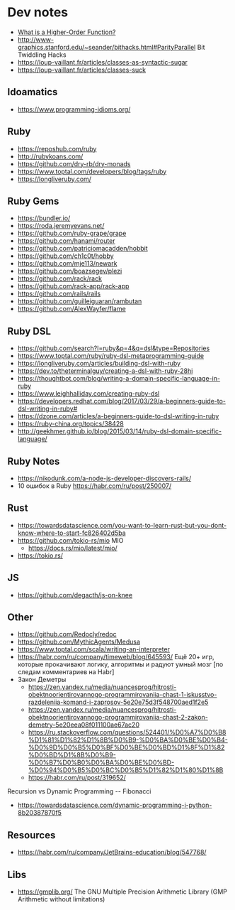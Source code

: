 # Dev notes
- [What is a Higher-Order Function?]( https://typeofnan.dev/what-is-a-higher-order-function/)
- http://www-graphics.stanford.edu/~seander/bithacks.html#ParityParallel Bit Twiddling Hacks
- https://loup-vaillant.fr/articles/classes-as-syntactic-sugar
- https://loup-vaillant.fr/articles/classes-suck


## Idoamatics
- https://www.programming-idioms.org/



## Ruby
- https://reposhub.com/ruby
- http://rubykoans.com/
- https://github.com/dry-rb/dry-monads
- https://www.toptal.com/developers/blog/tags/ruby
- https://longliveruby.com/



## Ruby Gems
- https://bundler.io/
- https://roda.jeremyevans.net/
- https://github.com/ruby-grape/grape
- https://github.com/hanami/router
- https://github.com/patriciomacadden/hobbit
- https://github.com/ch1c0t/hobby
- https://github.com/mje113/newark
- https://github.com/boazsegev/plezi
- https://github.com/rack/rack
- https://github.com/rack-app/rack-app
- https://github.com/rails/rails
- https://github.com/guilleiguaran/rambutan
- https://github.com/AlexWayfer/flame




## Ruby DSL
- https://github.com/search?l=ruby&p=4&q=dsl&type=Repositories
- https://www.toptal.com/ruby/ruby-dsl-metaprogramming-guide
- https://longliveruby.com/articles/building-dsl-with-ruby
- https://dev.to/theterminalguy/creating-a-dsl-with-ruby-28hi
- https://thoughtbot.com/blog/writing-a-domain-specific-language-in-ruby
- https://www.leighhalliday.com/creating-ruby-dsl
- https://developers.redhat.com/blog/2017/03/29/a-beginners-guide-to-dsl-writing-in-ruby#
- https://dzone.com/articles/a-beginners-guide-to-dsl-writing-in-ruby
- https://ruby-china.org/topics/38428
- http://geekhmer.github.io/blog/2015/03/14/ruby-dsl-domain-specific-language/


## Ruby Notes
- https://nikodunk.com/a-node-js-developer-discovers-rails/
- 10 ошибок в Ruby https://habr.com/ru/post/250007/





## Rust
- https://towardsdatascience.com/you-want-to-learn-rust-but-you-dont-know-where-to-start-fc826402d5ba
- https://github.com/tokio-rs/mio MIO
    - https://docs.rs/mio/latest/mio/
- https://tokio.rs/


## JS
- https://github.com/degacth/js-on-knee


## Other
- https://github.com/Redocly/redoc
- https://github.com/MythicAgents/Medusa
- https://www.toptal.com/scala/writing-an-interpreter
- https://habr.com/ru/company/timeweb/blog/645593/ Ещё 20+ игр, которые прокачивают логику, алгоритмы и радуют умный мозг [по следам комментариев на Habr]
- Закон Деметры
  - https://zen.yandex.ru/media/nuancesprog/hitrosti-obektnoorientirovannogo-programmirovaniia-chast-1-iskusstvo-razdeleniia-komand-i-zaprosov-5e20e75d3f548700aed1f2e5
  - https://zen.yandex.ru/media/nuancesprog/hitrosti-obektnoorientirovannogo-programmirovaniia-chast-2-zakon-demetry-5e20eea08f011100ae67ac20
  - https://ru.stackoverflow.com/questions/524401/%D0%A7%D0%B8%D1%81%D1%82%D1%8B%D0%B9-%D0%BA%D0%BE%D0%B4-%D0%9D%D0%B5%D0%BF%D0%BE%D0%BD%D1%8F%D1%82%D0%BD%D1%8B%D0%B9-%D0%B7%D0%B0%D0%BA%D0%BE%D0%BD-%D0%94%D0%B5%D0%BC%D0%B5%D1%82%D1%80%D1%8B
  - https://habr.com/ru/post/319652/


Recursion vs Dynamic Programming -- Fibonacci
  - https://towardsdatascience.com/dynamic-programming-i-python-8b20387870f5

## Resources
- https://habr.com/ru/company/JetBrains-education/blog/547768/

## Libs
- https://gmplib.org/ The GNU Multiple Precision Arithmetic Library (GMP Arithmetic without limitations)

